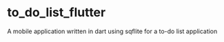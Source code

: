 # to_do_list_flutter
A mobile application written in dart using sqflite for a to-do list application
